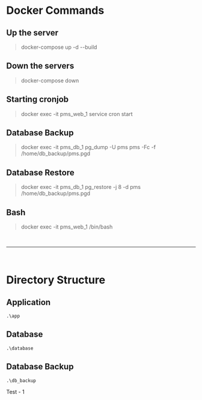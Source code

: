 # **Docker Commands**

## Up the server
>docker-compose up -d --build
## Down the servers
>docker-compose down
## Starting cronjob
>docker exec -it pms_web_1 service cron start
## Database Backup
>docker exec -it pms_db_1 pg_dump -U pms pms -Fc -f /home/db_backup/pms.pgd
## Database Restore
>docker exec -it pms_db_1 pg_restore -j 8 -d pms /home/db_backup/pms.pgd
## Bash
>docker exec -it pms_web_1 /bin/bash

<br /><hr /><br />

# **Directory Structure**
## Application
    .\app
## Database
    .\database
## Database Backup
    .\db_backup

Test - 1